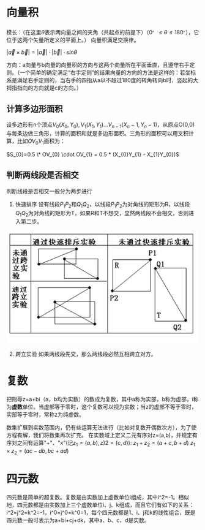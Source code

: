 # 向量积

模长：（在这里$\theta$表示两向量之间的夹角（共起点的前提下）（$0^。\le \theta \le 180^。$），它位于这两个矢量所定义的平面上。）
向量积满足交换律。

$|\vec a \times \vec b| = |\vec a| \cdot |\vec b| \cdot sin\theta$ 

方向：a向量与b向量的向量积的方向与这两个向量所在平面垂直，且遵守右手定则。（一个简单的确定满足“右手定则”的结果向量的方向的方法是这样的：若坐标系是满足右手定则的，当右手的四指从a以不超过180度的转角转向b时，竖起的大拇指指向的方向就是c的方向。）

## 计算多边形面积

设多边形有n个顶点$V_{0}(X_0,Y_0),V_{1}(X_1,Y_1)...V_{n-1}(X_n-1,Y_n-1)$，从原点O(0,0)与每条边做三角形，计算的面积和就是多边形面积。三角形的面积可以用叉积计算，比如$OV_{0}V_1$面积为：

$S_{0}=0.5 \* OV_{0} \cdot OV_{1} = 0.5 * (X_{0}Y_{1} - X_{1}Y_{0})$

## 判断两线段是否相交

判断线段是否相交一般分为两步进行
1. 快速排序
设有线段$P_{1}P_{2}$和$Q_{1}Q_{2}$，以线段$P_{1}P_{2}$为对角线的矩形为R，以线段$Q_{1}Q_{2}$为对角线的矩形为T，如果R和T不想交，显然两线段不会相交，否则进入第二步。

![](1.png)

2. 跨立实验
如果两线段先交，那么两线段必然互相跨立对方。

# 复数

把刑辱z=a+bi（a，b均为实数）的数成为复数，其中a称为实部，b称为虚部，i称为**虚数**单位。当虚部等于零时，这个复数可以视为实数；当z的虚部不等于零时，实部等于零时，常称z为纯虚数。

数集扩展到实数范围内，仍有些运算无法进行（比如对复数开偶数次方），为了使方程有解，我们将数集再次扩充。
在实数域上定义二元有序对z=(a,b)，并规定有序对之间有运算"+"、"x"(记$z_{1}=(a,b),z){2}=(c,d)$):
$z_{1}+z_{2}=(a+c,b+d)$
$z_{1} \times z_{2}=(ac-db,bc+ad)$

# 四元数

四元数是简单的超复数。复数是由实数加上虚数单位i组成，其中i^2=-1。相似地，四元数都是由实数加上三个虚数单位i、j、k组成，而且它们有如下的关系：i^2=j^2=k^2=-1，i^0=j^0=k^0=1，每个四元数都是1、i、j和k的线性组合，既是四元数一般可表示为a+bi+cj+dk，其中a、b、c、d是实数。
